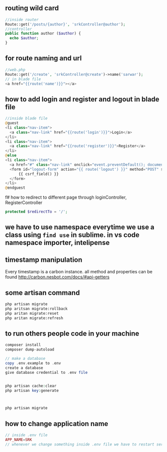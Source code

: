 ## routing wild card
~~~php
//inside router
Route::get('/posts/{author}', 'srkController@author');
//controller
public function author ($author) {
  echo $author;
}
~~~

## for route naming and url
~~~php
//web.php
Route::get('/create', 'srkController@create')->name('sarwar');
// in blade file
<a href="{{route('name')}}"></a>
~~~

## how to add login and register and logout in blade file
~~~php
//inside blade file
@guest
<li class="nav-item">
  <a class="nav-link" href="{{route('login')}}">Login</a>
</li>
<li class="nav-item">
  <a class="nav-link" href="{{route('register')}}">Register</a>
</li>
@else 
<li class="nav-item">
  <a href="#" class="nav-link" onclick="event.preventDefault(); document.getElementById('logout-form').submit();">logout</a>
  <form id="logout-form" action="{{ route('logout') }}" method="POST" style="display: none;">
      {{ csrf_field() }}
  </form>
</li>
@endguest

~~~

f# how to redirect to different page through loginController, RegisterController

~~~php
protected $redirectTo = '/';
~~~



## we have to use namespace everytime we use a class using `find use` in sublime.  in vs code namespace importer, intelipense


## timestamp manipulation
Every timestamp is a carbon instance. all method and properties can be found http://carbon.nesbot.com/docs/#api-getters

## some artisan command 
~~~bash
php artisan migrate
php aritsan migrate:rollback
php aritan migrate:reset
php aritan migrate:refresh
~~~

## to run others people code in your machine

~~~php
composer install
composer dump-autoload

// make a database 
copy .env.example to .env
create a database
give database credential to .env file


php artisan cache:clear
php artisan key:generate



php artisan migrate
~~~

##  how to change application name

~~~php
// inside .env file
APP_NAME=SRK
// whenever we change something inside .env file we have to restart server
~~~











